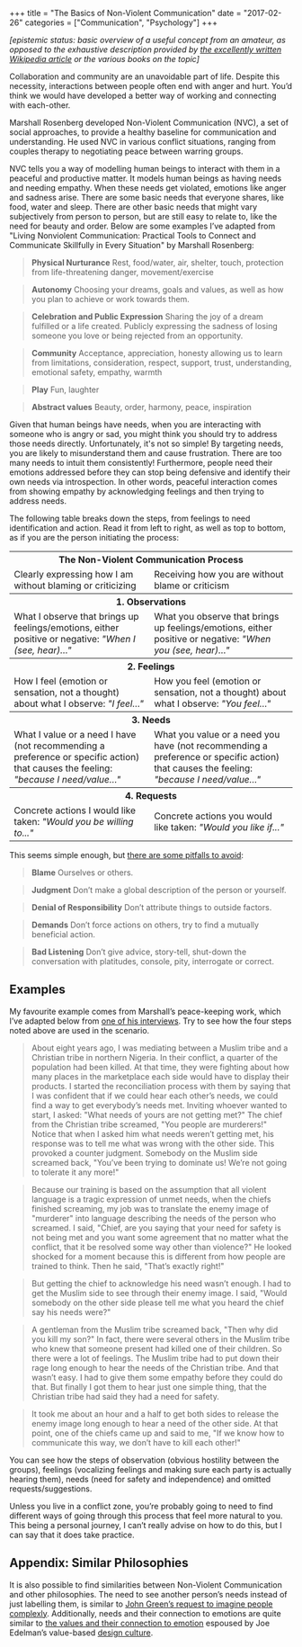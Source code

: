 +++
title = "The Basics of Non-Violent Communication"
date = "2017-02-26"
categories = ["Communication", "Psychology"]
+++

*\[epistemic status: basic overview of a useful concept from an amateur, as opposed to the exhaustive description provided by* [*the excellently written Wikipedia article*](https://en.wikipedia.org/wiki/Nonviolent_Communication?oldformat=true) *or the various books on the topic\]*

Collaboration and community are an unavoidable part of life. Despite this necessity, interactions between people often end with anger and hurt. You’d think we would have developed a better way of working and connecting with each-other.

Marshall Rosenberg developed Non-Violent Communication (NVC), a set of social approaches, to provide a healthy baseline for communication and understanding. He used NVC in various conflict situations, ranging from couples therapy to negotiating peace between warring groups.

NVC tells you a way of modelling human beings to interact with them in a peaceful and productive matter. It models human beings as having needs and needing empathy. When these needs get violated, emotions like anger and sadness arise. There are some basic needs that everyone shares, like food, water and sleep. There are other basic needs that might vary subjectively from person to person, but are still easy to relate to, like the need for beauty and order. Below are some examples I’ve adapted from "Living Nonviolent Communication: Practical Tools to Connect and Communicate Skillfully in Every Situation" by Marshall Rosenberg:

> **Physical Nurturance** Rest, food/water, air, shelter, touch, protection from life-threatening danger, movement/exercise

> **Autonomy** Choosing your dreams, goals and values, as well as how you plan to achieve or work towards them.

> **Celebration and Public Expression** Sharing the joy of a dream fulfilled or a life created. Publicly expressing the sadness of losing someone you love or being rejected from an opportunity.

> **Community** Acceptance, appreciation, honesty allowing us to learn from limitations, consideration, respect, support, trust, understanding, emotional safety, empathy, warmth

> **Play** Fun, laughter

> **Abstract values** Beauty, order, harmony, peace, inspiration

Given that human beings have needs, when you are interacting with someone who is angry or sad, you might think you should try to address those needs directly. Unfortunately, it's not so simple! By targeting needs, you are likely to misunderstand them and cause frustration. There are too many needs to intuit them consistently! Furthermore, people need their emotions addressed before they can stop being defensive and identify their own needs via introspection. In other words, peaceful interaction comes from showing empathy by acknowledging feelings and then trying to address needs.

The following table breaks down the steps, from feelings to need identification and action. Read it from left to right, as well as top to bottom, as if you are the person initiating the process:

<table class="pure-table pure-table-bordered">
  <tbody>
    <tr>
      <th colspan="2">The Non-Violent Communication Process</th>
    </tr>
    <tr>
      <td>Clearly expressing how I am without blaming or criticizing</td>
      <td>Receiving how you are without blame or criticism</td>
    </tr>
    <tr>
      <th colspan="2">1. Observations</td>
    </tr>
    <tr>
      <td>What I observe that brings up feelings/emotions, either positive or negative: <em>"When I (see, hear)…"</em></td>
      <td>What you observe that brings up feelings/emotions, either positive or negative: <em>"When you (see, hear)…"</em></td>
    </tr>
    <tr>
      <th colspan="2">2. Feelings</td>
    </tr>
    <tr>
      <td>How I feel (emotion or sensation, not a thought) about what I observe: <em>"I feel…"</em></td>
      <td>How you feel (emotion or sensation, not a thought) about what I observe: <em>"You feel…"</em></td>
    </tr>
    <tr>
      <th colspan="2">3. Needs</td>
    </tr>
    <tr>
      <td>What I value or a need I have (not recommending a preference or specific action) that causes the feeling: <em>"because I need/value…"</em></td>
      <td>What you value or a need you have (not recommending a preference or specific action) that causes the feeling: <em>"because I need/value…"</em></td>
    </tr>
    <tr>
      <th colspan="2">4. Requests</td>
    </tr>
    <tr>
      <td>Concrete actions I would like taken: <em>"Would you be willing to..."</em></td>
      <td>Concrete actions you would like taken: <em>"Would you like if..."</em></td>
    </tr>
  </tbody>
</table>

This seems simple enough, but [there are some pitfalls to avoid](http://rest-is-rust.tumblr.com/post/152198686610/notes-from-nonviolent-communication):

> **Blame** Ourselves or others.

> **Judgment** Don’t make a global description of the person or yourself.

> **Denial of Responsibility** Don’t attribute things to outside factors.

> **Demands** Don’t force actions on others, try to find a mutually beneficial action.

> **Bad Listening** Don’t give advice, story-tell, shut-down the conversation with platitudes, console, pity, interrogate or correct.


## Examples

My favourite example comes from Marshall’s peace-keeping work, which I’ve adapted below from [one of his interviews](http://www.inquiringmind.com/Articles/Peacemaker.html). Try to see how the four steps noted above are used in the scenario.

> About eight years ago, I was mediating between a Muslim tribe and a Christian tribe in northern Nigeria. In their conflict, a quarter of the population had been killed. At that time, they were fighting about how many places in the marketplace each side would have to display their products. I started the reconciliation process with them by saying that I was confident that if we could hear each other’s needs, we could find a way to get everybody’s needs met. Inviting whoever wanted to start, I asked: "What needs of yours are not getting met?" The chief from the Christian tribe screamed, "You people are murderers!" Notice that when I asked him what needs weren’t getting met, his response was to tell me what was wrong with the other side. This provoked a counter judgment. Somebody on the Muslim side screamed back, "You’ve been trying to dominate us! We’re not going to tolerate it any more!"

> Because our training is based on the assumption that all violent language is a tragic expression of unmet needs, when the chiefs finished screaming, my job was to translate the enemy image of "murderer" into language describing the needs of the person who screamed. I said, "Chief, are you saying that your need for safety is not being met and you want some agreement that no matter what the conflict, that it be resolved some way other than violence?" He looked shocked for a moment because this is different from how people are trained to think. Then he said, "That’s exactly right!"

> But getting the chief to acknowledge his need wasn’t enough. I had to get the Muslim side to see through their enemy image. I said, "Would somebody on the other side please tell me what you heard the chief say his needs were?"

> A gentleman from the Muslim tribe screamed back, "Then why did you kill my son?" In fact, there were several others in the Muslim tribe who knew that someone present had killed one of their children. So there were a lot of feelings. The Muslim tribe had to put down their rage long enough to hear the needs of the Christian tribe. And that wasn’t easy. I had to give them some empathy before they could do that. But finally I got them to hear just one simple thing, that the Christian tribe had said they had a need for safety.

> It took me about an hour and a half to get both sides to release the enemy image long enough to hear a need of the other side. At that point, one of the chiefs came up and said to me, "If we know how to communicate this way, we don’t have to kill each other!"

You can see how the steps of observation (obvious hostility between the groups), feelings (vocalizing feelings and making sure each party is actually hearing them), needs (need for safety and independence) and omitted requests/suggestions.

Unless you live in a conflict zone, you’re probably going to need to find different ways of going through this process that feel more natural to you. This being a personal journey, I can’t really advise on how to do this, but I can say that it does take practice.

## Appendix: Similar Philosophies

It is also possible to find similarities between Non-Violent Communication and other philosophies. The need to see another person’s needs instead of just labelling them, is similar to [John Green’s request to imagine people complexly](https://web.archive.org/web/20160707223916/http://johngreenbooks.com:80/a-speech-i-wrote-for-the-alan-conference/). Additionally, needs and their connection to emotions are quite similar to [the values and their connection to emotion](https://medium.com/@edelwax/what-are-feelings-d54a741ea134#.qgjifho4g) espoused by Joe Edelman’s value-based [design culture](https://medium.com/@edelwax/nothing-to-be-done-bfe2ce71a3a2#.8xfp0sfs9).
